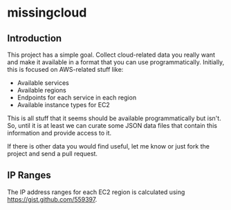 # missingcloud

## Introduction

This project has a simple goal.  Collect cloud-related data you really
want and make it available in a format that you can use
programmatically.  Initially, this is focused on AWS-related stuff
like:

 * Available services
 * Available regions
 * Endpoints for each service in each region
 * Available instance types for EC2

This is all stuff that it seems should be available programmatically
but isn't.  So, until it is at least we can curate some JSON data
files that contain this information and provide access to it.

If there is other data you would find useful, let me know or just fork
the project and send a pull request.

## IP Ranges

The IP address ranges for each EC2 region is calculated using https://gist.github.com/559397.